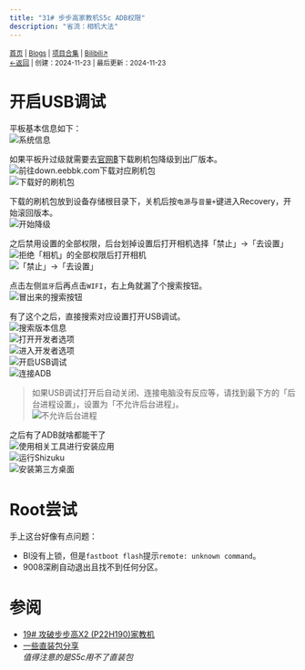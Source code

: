 ```yaml
---
title: "31# 步步高家教机S5c ADB权限"
description: "省流：相机大法"
---
```

<small id="old_menu"><a href="/">首页</a> | <a href="/blogs">Blogs</a> | <a href="/Project">项目合集</a> | <a href="https://space.bilibili.com/1987247870">Bilibili↗</a><br></small><small><a href="../../">←返回</a> |
 创建：2024-11-23 | 最后更新：2024-11-23</small><br>

# 开启USB调试
平板基本信息如下：<br>
![](https://rs.kdxiaoyi.top/res/images/blogs/31/1.jpg "系统信息")<br>

如果平板升过级就需要去[官网฿](//down.eebbk.com)下载刷机包降级到出厂版本。<br>
![前往down.eebbk.com下载对应刷机包](https://rs.kdxiaoyi.top/res/images/blogs/31/3.jpg "下载刷机包")<br>
![](https://rs.kdxiaoyi.top/res/images/blogs/31/4.jpg "下载好的刷机包")<br>

下载的刷机包放到设备存储根目录下，关机后按`电源`与`音量+`键进入Recovery，开始滚回版本。<br>
![](https://rs.kdxiaoyi.top/res/images/blogs/31/5.jpg "开始降级")<br>

之后禁用设置的全部权限，后台划掉设置后打开相机选择「禁止」→「去设置」<br>
![拒绝「相机」的全部权限后打开相机](https://rs.kdxiaoyi.top/res/images/blogs/31/6.jpg "相机的申请权限界面")<br>
![「禁止」→「去设置」](https://rs.kdxiaoyi.top/res/images/blogs/31/7.jpg "相机的提示")<br>

点击左侧`蓝牙`后再点击`WIFI`，右上角就漏了个搜索按钮。<br>
![](https://rs.kdxiaoyi.top/res/images/blogs/31/8.jpg "冒出来的搜索按钮")<br>

有了这个之后，直接搜索对应设置打开USB调试。<br>
![](https://rs.kdxiaoyi.top/res/images/blogs/31/9.jpg "搜索版本信息")<br>
![](https://rs.kdxiaoyi.top/res/images/blogs/31/10.jpg "打开开发者选项")<br>
![](https://rs.kdxiaoyi.top/res/images/blogs/31/11.jpg "进入开发者选项")<br>
![](https://rs.kdxiaoyi.top/res/images/blogs/31/13.jpg "开启USB调试")<br>
![](https://rs.kdxiaoyi.top/res/images/blogs/31/17.jpg "连接ADB")<br>

> 如果USB调试打开后自动关闭、连接电脑没有反应等，请找到最下方的「后台进程设置」，设置为「不允许后台进程」。<br>
> ![](https://rs.kdxiaoyi.top/res/images/blogs/31/12.jpg "不允许后台进程")<br>

之后有了ADB就啥都能干了<br>
![](https://rs.kdxiaoyi.top/res/images/blogs/31/14.jpg "使用相关工具进行安装应用")<br>
![](https://rs.kdxiaoyi.top/res/images/blogs/31/15.jpg "运行Shizuku")<br>
![](https://rs.kdxiaoyi.top/res/images/blogs/31/16.jpg "安装第三方桌面")<br>

# Root尝试
手上这台好像有点问题：
* Bl没有上锁，但是`fastboot flash`提示`remote: unknown command`。
* 9008深刷自动退出且找不到任何分区。

# 参阅
* [19# 攻破步步高X2 (P22H190)家教机](https://kdxiaoyi.top/blogs/2023/19-bbg-x2-p22h190/)
* [一些直装包分享](https://pan.huang1111.cn/s/L3NmI6?path=%2Fblog%2319)<br>_值得注意的是S5c用不了直装包_

<script src="https://rs.kdxiaoyi.top/res/scripts/js/sober@1.0.6.min.js"></script><script src="https://kdxiaoyi.top/pmd.js"></script><script src="https://rs.kdxiaoyi.top/res/scripts/js/pmd-reRender.min.js"></script>